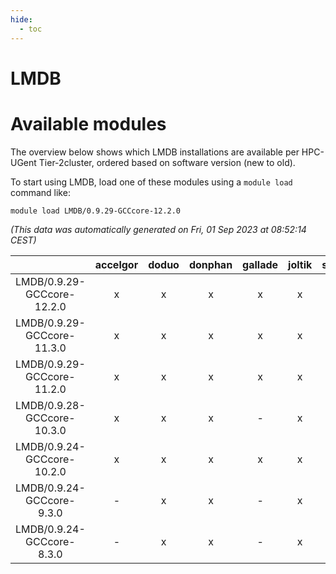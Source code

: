 ```yaml
---
hide:
  - toc
---
```


LMDB
====

# Available modules


The overview below shows which LMDB installations are available per HPC-UGent Tier-2cluster, ordered based on software version (new to old).

To start using LMDB, load one of these modules using a `module load` command like:

```shell
module load LMDB/0.9.29-GCCcore-12.2.0
```

*(This data was automatically generated on Fri, 01 Sep 2023 at 08:52:14 CEST)*  

| |accelgor|doduo|donphan|gallade|joltik|skitty|swalot|victini|
| :---: | :---: | :---: | :---: | :---: | :---: | :---: | :---: | :---: |
|LMDB/0.9.29-GCCcore-12.2.0|x|x|x|x|x|x|x|x|
|LMDB/0.9.29-GCCcore-11.3.0|x|x|x|x|x|x|x|x|
|LMDB/0.9.29-GCCcore-11.2.0|x|x|x|x|x|x|x|x|
|LMDB/0.9.28-GCCcore-10.3.0|x|x|x|-|x|x|x|x|
|LMDB/0.9.24-GCCcore-10.2.0|x|x|x|x|x|x|x|x|
|LMDB/0.9.24-GCCcore-9.3.0|-|x|x|-|x|x|x|x|
|LMDB/0.9.24-GCCcore-8.3.0|-|x|x|-|x|x|x|x|
